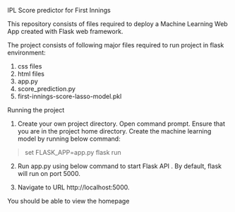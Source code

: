 
IPL Score predictor for First Innings

This repository consists of files required to deploy a Machine Learning Web App created with Flask web framework.

The project consists of following major files required to run project in flask environment:

1. css files
2. html files
3. app.py
4. score_prediction.py
5. first-innings-score-lasso-model.pkl

Running the project

1. Create your own project directory. Open command prompt. 
Ensure that you are in the project home directory. Create the machine learning model by running below command:

>set FLASK_APP=app.py
>flask run


2. Run app.py using below command to start Flask API
. By default, flask will run on port 5000.


3. Navigate to URL http://localhost:5000. 

You should be able to view the homepage

 
